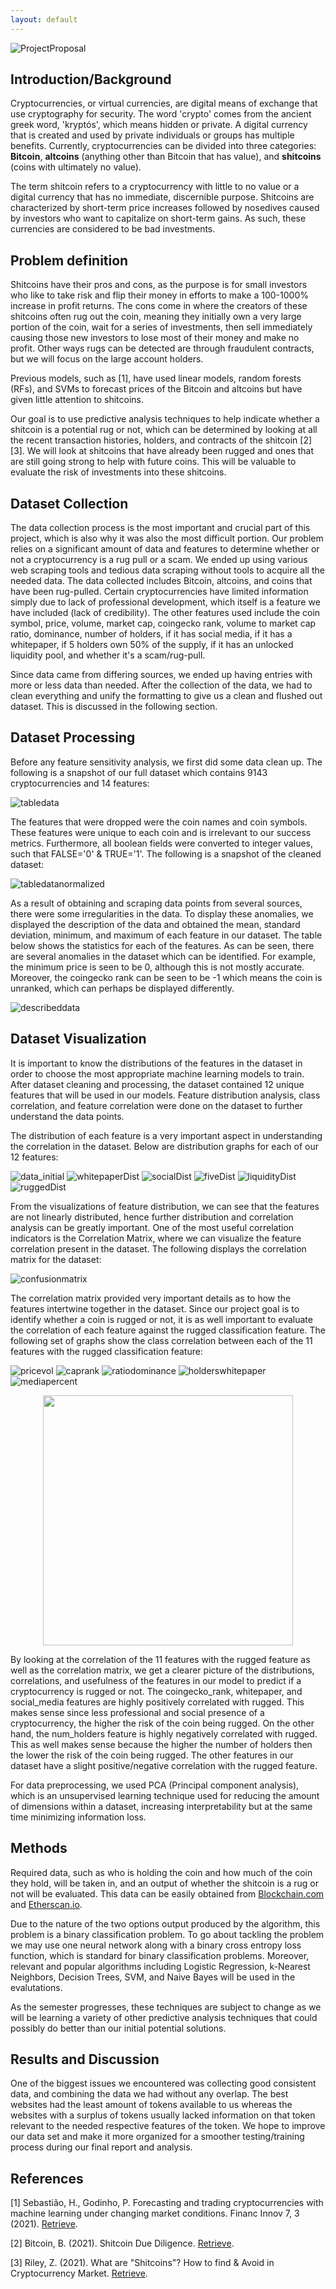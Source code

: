 ```yaml
---
layout: default
---
```


![ProjectProposal](https://raw.githubusercontent.com/youssefelmougy/cryptoml/master/projmidpoint.jpg)

## Introduction/Background

Cryptocurrencies, or virtual currencies, are digital means of exchange that use cryptography for security. The word 'crypto' comes from the ancient greek word, 'kryptós', which means hidden or private. A digital currency that is created and used by private individuals or groups has multiple benefits. Currently, cryptocurrencies can be divided into three categories: **Bitcoin**, **altcoins** (anything other than Bitcoin that has value), and **shitcoins** (coins with ultimately no value). 

The term shitcoin refers to a cryptocurrency with little to no value or a digital currency that has no immediate, discernible purpose. Shitcoins are characterized by short-term price increases followed by nosedives caused by investors who want to capitalize on short-term gains. As such, these currencies are considered to be bad investments.


## Problem definition

Shitcoins have their pros and cons, as the purpose is for small investors who like to take risk and flip their money in efforts to make a 100-1000% increase in profit returns. The cons come in where the creators of these shitcoins often rug out the coin, meaning they initially own a very large portion of the coin, wait for a series of investments, then sell immediately causing those new investors to lose most of their money and make no profit. Other ways rugs can be detected are through fraudulent contracts, but we will focus on the large account holders.

Previous models, such as [1], have used linear models, random forests (RFs), and SVMs to forecast prices of the Bitcoin and altcoins but have given little attention to shitcoins.

Our goal is to use predictive analysis techniques to help indicate whether a shitcoin is a potential rug or not, which can be determined by looking at all the recent transaction histories, holders, and contracts of the shitcoin [2][3]. We will look at shitcoins that have already been rugged and ones that are still going strong to help with future coins. This will be valuable to evaluate the risk of investments into these shitcoins.


## Dataset Collection

The data collection process is the most important and crucial part of this project, which is also why it was also the most difficult portion. Our problem relies on a significant amount of data and features to determine whether or not a cryptocurrency is a rug pull or a scam. We ended up using various web scraping tools and tedious data scraping without tools to acquire all the needed data. The data collected includes Bitcoin, altcoins, and coins that have been rug-pulled. Certain cryptocurrencies have limited information simply due to lack of professional development, which itself is a feature we have included (lack of credibility). The other features used include the coin symbol, price, volume,  market cap, coingecko rank, volume to market cap ratio, dominance, number of holders, if it has social media, if it has a whitepaper, if 5 holders own 50% of the supply, if it has an unlocked liquidity pool, and whether it's a scam/rug-pull.

Since data came from differing sources, we ended up having entries with more or less data than needed. After the collection of the data, we had to clean everything and unify the formatting to give us a clean and flushed out dataset. This is discussed in the following section.


## Dataset Processing

Before any feature sensitivity analysis, we first did some data clean up. The following is a snapshot of our full dataset which contains 9143 cryptocurrencies and 14 features:

![tabledata](https://raw.githubusercontent.com/youssefelmougy/cryptoml/master/tabledata.png)

The features that were dropped were the coin names and coin symbols. These features were unique to each coin and is irrelevant to our success metrics. Furthermore, all boolean fields were converted to integer values, such that FALSE='0' & TRUE='1'. The following is a snapshot of the cleaned dataset:

![tabledatanormalized](https://raw.githubusercontent.com/youssefelmougy/cryptoml/master/tabledatanormalized.png)

As a result of obtaining and scraping data points from several sources, there were some irregularities in the data. To display these anomalies, we displayed the description of the data and obtained the mean, standard deviation, minimum, and maximum of each feature in our dataset. The table below shows the statistics for each of the features. As can be seen, there are several anomalies in the dataset which can be identified. For example, the minimum price is seen to be 0, although this is not mostly accurate. Moreover, the coingecko rank can be seen to be -1 which means the coin is unranked, which can perhaps be displayed differently.

![describeddata](https://raw.githubusercontent.com/youssefelmougy/cryptoml/master/describeddata.png)


## Dataset Visualization

It is important to know the distributions of the features in the dataset in order to choose the most appropriate machine learning models to train. After dataset cleaning and processing, the dataset contained 12 unique features that will be used in our models. Feature distribution analysis, class correlation, and feature correlation were done on the dataset to further understand the data points.

The distribution of each feature is a very important aspect in understanding the correlation in the dataset. Below are distribution graphs for each of our 12 features:

![data_initial](https://raw.githubusercontent.com/youssefelmougy/cryptoml/master/data_initial.png) 
![whitepaperDist](https://raw.githubusercontent.com/youssefelmougy/cryptoml/master/whitepaperDist.png)
![socialDist](https://raw.githubusercontent.com/youssefelmougy/cryptoml/master/socialDist.png)
![fiveDist](https://raw.githubusercontent.com/youssefelmougy/cryptoml/master/fiveDist.png)
![liquidityDist](https://raw.githubusercontent.com/youssefelmougy/cryptoml/master/liquidityDist.png)
![ruggedDist](https://raw.githubusercontent.com/youssefelmougy/cryptoml/master/ruggedDist.png)

From the visualizations of feature distribution, we can see that the features are not linearly distributed, hence further distribution and correlation analysis can be greatly important. One of the most useful correlation indicators is the Correlation Matrix, where we can visualize the feature correlation present in the dataset. The following displays the correlation matrix for the dataset:

![confusionmatrix](https://raw.githubusercontent.com/youssefelmougy/cryptoml/master/confusionmatrix.png)

The correlation matrix provided very important details as to how the features intertwine together in the dataset. Since our project goal is to identify whether a coin is rugged or not, it is as well important to evaluate the correlation of each feature against the rugged classification feature. The following set of graphs show the class correlation between each of the 11 features with the rugged classification feature:

![pricevol](https://raw.githubusercontent.com/youssefelmougy/cryptoml/master/pricevol.png) 
![caprank](https://raw.githubusercontent.com/youssefelmougy/cryptoml/master/caprank.png)
![ratiodominance](https://raw.githubusercontent.com/youssefelmougy/cryptoml/master/ratiodominance.png)
![holderswhitepaper](https://raw.githubusercontent.com/youssefelmougy/cryptoml/master/holderswhitepaper.png)
![mediapercent](https://raw.githubusercontent.com/youssefelmougy/cryptoml/master/mediapercent.png)
<p float="left" align="middle">
  <img src="https://raw.githubusercontent.com/youssefelmougy/cryptoml/master/liquid.jpeg" width="400" />
</p>

By looking at the correlation of the 11 features with the rugged feature as well as the correlation matrix, we get a clearer picture of the distributions, correlations, and usefulness of the features in our model to predict if a cryptocurrency is rugged or not. The coingecko_rank, whitepaper, and social_media features are highly positively correlated with rugged. This makes sense since less professional and social presence of a cryptocurrency, the higher the risk of the coin being rugged. On the other hand, the num_holders feature is highly negatively correlated with rugged. This as well makes sense because the higher the number of holders then the lower the risk of the coin being rugged. The other features in our dataset have a slight positive/negative correlation with the rugged feature.










For data preprocessing, we used PCA (Principal component analysis), which is an unsupervised learning technique used for ​​reducing the amount of dimensions within a dataset, increasing interpretability but at the same time minimizing information loss.


## Methods

Required data, such as who is holding the coin and how much of the coin they hold, will be taken in, and an output of whether the shitcoin is a rug or not will be evaluated. This data can be easily obtained from [Blockchain.com](https://www.blockchain.com/explorer/) and [Etherscan.io](https://etherscan.io).

Due to the nature of the two options output produced by the algorithm, this problem is a binary classification problem. To go about tackling the problem we may use one neural network along with a binary cross entropy loss function, which is standard for binary classification problems. Moreover, relevant and popular algorithms including Logistic Regression, k-Nearest Neighbors, Decision Trees, SVM, and Naive Bayes will be used in the evalutations.

As the semester progresses, these techniques are subject to change as we will be learning a variety of other predictive analysis techniques that could possibly do better than our initial potential solutions.

## Results and Discussion

One of the biggest issues we encountered was collecting good consistent data, and combining the data we had without any overlap. The best websites had the least amount of tokens available to us whereas the websites with a surplus of tokens usually lacked information on that token relevant to the needed respective features of the token. We hope to improve our data set and make it more organized for a smoother testing/training process during our final report and analysis.

## References

[1] Sebastião, H., Godinho, P. Forecasting and trading cryptocurrencies with machine learning under changing market conditions. Financ Innov 7, 3 (2021). [Retrieve](https://doi.org/10.1186/s40854-020-00217-x).

[2] Bitcoin, B. (2021). Shitcoin Due Diligence. [Retrieve](http://www.blacksinbitcoin.com/2021/04/shitcoin-due-diligence.html).

[3] Riley, Z. (2021). What are "Shitcoins"? How to find & Avoid in Cryptocurrency Market. [Retrieve](https://the-tech-trend.com/cryptocurrency/what-are-shitcoins-how-to-find-avoid-in-cryptocurrency-market/).
